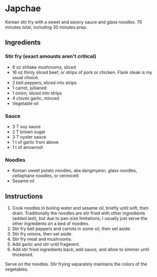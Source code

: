 # Japchae

Korean stir fry with a sweet and savory sauce and glass noodles. 70 minutes total, including 30 minutes prep.

## Ingredients

### Stir fry (exact amounts aren't critical)

* 8 oz shitake mushrooms, sliced
* 16 oz thinly sliced beef, or strips of pork or chicken. Flank steak is my usual choice.
* 2 bell peppers, sliced into strips
* 1 carrot, jullianed
* 1 onion, sliced into strips
* 4 cloves garlic, minced
* Vegetable oil

### Sauce

* 3 T soy sauce
* 2 T brown sugar
* 3 T oyster sauce
* 1 t of garlic from above
* 1 t of arrowroot

### Noodles

* Korean sweet potato noodles, aka dangmyeon, glass noodles, cellophane noodles, or vermicelli
* Sesame oil

## Instructions

1. Cook noodles in boiling water and sesame oil, briefly until soft, then drain. Traditionally the noodles are stir fried with other ingredients (added last), but due to pan-size limitations, I usually just serve the other ingredients on a bed of noodles.
2. Stir fry bell peppers and carrots in some oil, then set aside.
3. Stir fry onions, then set aside.
4. Stir fry meat and mushrooms.
5. Add garlic and stir until fragerent.
6. Add stir fried ingredients back, add sauce, and allow to simmer until thickened.

Serve on the noodles. Stir frying separately maintains the colors of the vegetables.
